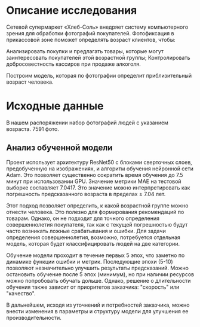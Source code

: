 
# Описание исследования
Сетевой супермаркет «Хлеб-Соль» внедряет систему компьютерного зрения для обработки фотографий покупателей. Фотофиксация в прикассовой зоне поможет определять возраст клиентов, чтобы:

Анализировать покупки и предлагать товары, которые могут заинтересовать покупателей этой возрастной группы; Контролировать добросовестность кассиров при продаже алкоголя.

Построим модель, которая по фотографии определит приблизительный возраст человека.

# Исходные данные
В нашем распоряжении набор фотографий людей с указанием возраста. 7591 фото.

## Анализ обученной модели
Проект использует архитектуру ResNet50 с блоками сверточных слоев, предобученную на изображениях, и алгоритм обучения нейронной сети Adam. Это позволяет существенно сократить время обучения до 7.5 минут при использовании GPU. Значение метрики MAE на тестовой выборке составляет 7.0417. Это значение можно интерпретировать как погрешность предсказанного возраста в пределах ± 7.04 лет.

Этот подход позволяет определить, к какой возрастной группе можно отнести человека. Это полезно для формирования рекомендаций по товарам. Однако, он не подходит для точного определения совершеннолетия покупателя, так как с текущей погрешностью будут часто возникать ложные срабатывания и ошибки. Для задачи определения совершеннолетия, возможно, потребуется отдельная модель, которая будет классифицировать людей на две категории.

Обучение модели проходит в течение первых 5 эпох, что заметно по динамике функции ошибки и метрик. Последующие эпохи (5-10) позволяют незначительно улучшить результаты предсказаний. Можно остановить обучение после 5 эпох (минимум), но при наличии ресурсов можно попробовать обучать дольше. Однако, решение о длительности обучения также зависит от приоритетов заказчика: "скорость" или "качество".

В дальнейшем, исходя из уточнений и потребностей заказчика, можно внести изменения в параметры и структуру модели для улучшения ее производительности.
